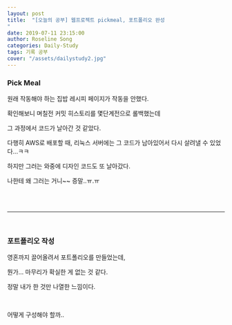 ```yaml
---
layout: post
title:  "[오늘의 공부] 웹프로젝트 pickmeal, 포트폴리오 완성
"
date: 2019-07-11 23:15:00
author: Roseline Song
categories: Daily-Study
tags: 기록 공부
cover: "/assets/dailystudy2.jpg"
---
```


### Pick Meal 

원래 작동해야 하는 집밥 레시피 페이지가 작동을 안했다.

확인해보니 며칠전 커밋 히스토리를 몇단계전으로 롤백했는데

그 과정에서 코드가 날아간 것 같았다. 

다행히 AWS로 배포할 때, 리눅스 서버에는 그 코드가 남아있어서 다시 살려낼 수 있었다...ㅋㅋ

하지만 그러는 와중에 디자인 코드도 또 날아갔다. 

나한테 왜 그러는 거니~~ 증말..ㅠ.ㅠ 


<br>
<br>

<hr>

<br>

###   포트폴리오 작성

영혼까지 끌어올려서 포트폴리오를 만들었는데, 

뭔가... 마무리가 확실한 게 없는 것 같다.

정말 내가 한 것만 나열한 느낌이다. 

​

어떻게 구성해야 할까..

<br>
<br>
